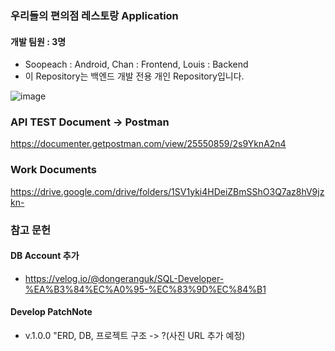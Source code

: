 ### 우리들의 편의점 레스토랑 Application

#### 개발 팀원 : 3명
- Soopeach : Android, Chan : Frontend, Louis : Backend
- 이 Repository는 백엔드 개발 전용 개인 Repository입니다.

![image](https://github.com/carrier1269/Conv_restaurant_backend/assets/58325946/20080d77-b7f3-4861-b2f1-381510e375c9)

### API TEST Document -> Postman
https://documenter.getpostman.com/view/25550859/2s9YknA2n4

### Work Documents
https://drive.google.com/drive/folders/1SV1yki4HDeiZBmSShO3Q7az8hV9jzkn-

### 참고 문헌
#### DB Account 추가
- https://velog.io/@dongeranguk/SQL-Developer-%EA%B3%84%EC%A0%95-%EC%83%9D%EC%84%B1

#### Develop PatchNote
- v.1.0.0 "ERD, DB, 프로젝트 구조 -> ?(사진 URL 추가 예정)
